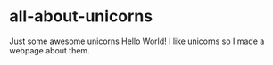 # all-about-unicorns
Just some awesome unicorns
Hello World! I like unicorns so I made a webpage about them.
